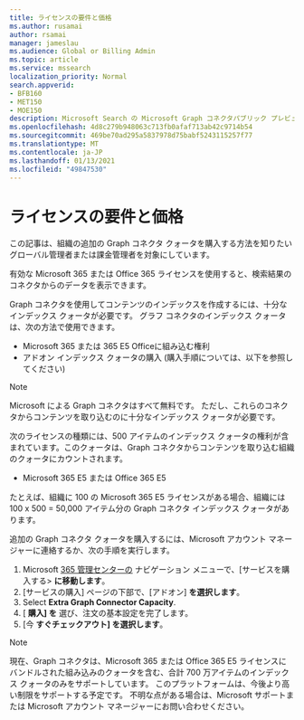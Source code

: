 ```yaml
---
title: ライセンスの要件と価格
ms.author: rusamai
author: rsamai
manager: jameslau
ms.audience: Global or Billing Admin
ms.topic: article
ms.service: mssearch
localization_priority: Normal
search.appverid:
- BFB160
- MET150
- MOE150
description: Microsoft Search の Microsoft Graph コネクタパブリック プレビューのライセンス要件
ms.openlocfilehash: 4d8c279b948063c713fb0afaf713ab42c9714b54
ms.sourcegitcommit: 469be70ad295a5837978d75babf5243115257f77
ms.translationtype: MT
ms.contentlocale: ja-JP
ms.lasthandoff: 01/13/2021
ms.locfileid: "49847530"
---
```

# <a name="license-requirements-and-pricing"></a>ライセンスの要件と価格

この記事は、組織の追加の Graph コネクタ クォータを購入する方法を知りたいグローバル管理者または課金管理者を対象にしています。

有効な Microsoft 365 または Office 365 ライセンスを使用すると、検索結果のコネクタからのデータを表示できます。

Graph コネクタを使用してコンテンツのインデックスを作成するには、十分なインデックス クォータが必要です。 グラフ コネクタのインデックス クォータは、次の方法で使用できます。
- Microsoft 365 または 365 E5 Officeに組み込む権利
- アドオン インデックス クォータの購入 (購入手順については、以下を参照してください)

>[!NOTE]
>Microsoft による Graph コネクタはすべて無料です。 ただし、これらのコネクタからコンテンツを取り込むのに十分なインデックス クォータが必要です。

次のライセンスの種類には、500 アイテムのインデックス クォータの権利が含まれています。このクォータは、Graph コネクタからコンテンツを取り込む組織のクォータにカウントされます。
- Microsoft 365 E5 または Office 365 E5

たとえば、組織に 100 の Microsoft 365 E5 ライセンスがある場合、組織には 100 x 500 = 50,000 アイテム分の Graph コネクタ インデックス クォータがあります。

追加の Graph コネクタ クォータを購入するには、Microsoft アカウント マネージャーに連絡するか、次の手順を実行します。

1. Microsoft [365 管理センターの](https://admin.microsoft.com) ナビゲーション メニューで、[サービスを購入する> **に移動します**。
2. [サービスの購入] ページの下部で、[アドオン] **を選択します**。
3. Select **Extra Graph Connector Capacity**.
4. [ **購入] を** 選び、注文の基本設定を完了します。
5. [今 **すぐチェックアウト] を選択します**。

>[!NOTE]
>現在、Graph コネクタは、Microsoft 365 または Office 365 E5 ライセンスにバンドルされた組み込みのクォータを含む、合計 700 万アイテムのインデックス クォータのみをサポートしています。 このプラットフォームは、今後より高い制限をサポートする予定です。 不明な点がある場合は、Microsoft サポートまたは Microsoft アカウント マネージャーにお問い合わせください。
